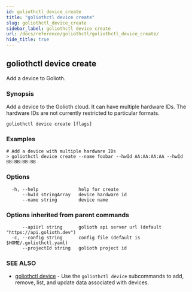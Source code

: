 ```yaml
---
id: goliothctl_device_create
title: "goliothctl device create"
slug: goliothctl_device_create
sidebar_label: goliothctl device create
url: /docs/reference/goliothctl/goliothctl_device_create/
hide_title: true
---
```

## goliothctl device create

Add a device to Golioth.

### Synopsis

Add a device to the Golioth cloud. It can have multiple hardware IDs.
The hardware IDs are not currently restricted to particular formats.

```
goliothctl device create [flags]
```

### Examples

```
# Add a device with multiple hardware IDs
> goliothctl device create --name foobar --hwId AA:AA:AA:AA --hwId BB:BB:BB:BB
```

### Options

```
  -h, --help               help for create
      --hwId stringArray   device hardware id
      --name string        device name
```

### Options inherited from parent commands

```
      --apiUrl string      golioth api server url (default "https://api.golioth.dev")
  -c, --config string      config file (default is $HOME/.goliothctl.yaml)
      --projectId string   golioth project id
```

### SEE ALSO

* [goliothctl device](/docs/reference/goliothctl/goliothctl_device/)	 - Use the `goliothctl device` subcommands to add, remove, list, and update data associated with devices.

